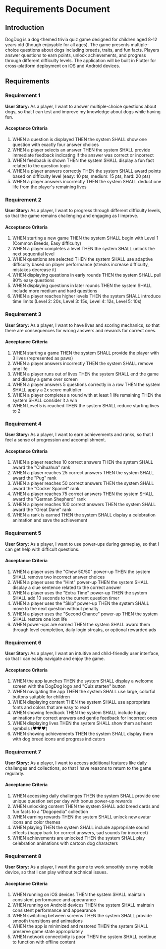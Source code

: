 # Requirements Document

## Introduction

DogDog is a dog-themed trivia quiz game designed for children aged 8-12 years old (though enjoyable for all ages). The game presents multiple-choice questions about dogs including breeds, traits, and fun facts. Players answer questions to earn points, unlock achievements, and progress through different difficulty levels. The application will be built in Flutter for cross-platform deployment on iOS and Android devices.

## Requirements

### Requirement 1

**User Story:** As a player, I want to answer multiple-choice questions about dogs, so that I can test and improve my knowledge about dogs while having fun.

#### Acceptance Criteria

1. WHEN a question is displayed THEN the system SHALL show one question with exactly four answer choices
2. WHEN a player selects an answer THEN the system SHALL provide immediate feedback indicating if the answer was correct or incorrect
3. WHEN feedback is shown THEN the system SHALL display a fun fact related to the question topic
4. WHEN a player answers correctly THEN the system SHALL award points based on difficulty level (easy: 10 pts, medium: 15 pts, hard: 20 pts)
5. WHEN a player answers incorrectly THEN the system SHALL deduct one life from the player's remaining lives

### Requirement 2

**User Story:** As a player, I want to progress through different difficulty levels, so that the game remains challenging and engaging as I improve.

#### Acceptance Criteria

1. WHEN starting a new game THEN the system SHALL begin with Level 1 (Common Breeds, Easy difficulty)
2. WHEN a player completes a level THEN the system SHALL unlock the next sequential level
3. WHEN questions are selected THEN the system SHALL use adaptive difficulty based on player performance (streaks increase difficulty, mistakes decrease it)
4. WHEN displaying questions in early rounds THEN the system SHALL pull 80% easy questions
5. WHEN displaying questions in later rounds THEN the system SHALL include more medium and hard questions
6. WHEN a player reaches higher levels THEN the system SHALL introduce time limits (Level 2: 20s, Level 3: 15s, Level 4: 12s, Level 5: 10s)

### Requirement 3

**User Story:** As a player, I want to have lives and scoring mechanics, so that there are consequences for wrong answers and rewards for correct ones.

#### Acceptance Criteria

1. WHEN starting a game THEN the system SHALL provide the player with 3 lives (represented as paws)
2. WHEN a player answers incorrectly THEN the system SHALL remove one life
3. WHEN a player runs out of lives THEN the system SHALL end the game and display a game over screen
4. WHEN a player answers 5 questions correctly in a row THEN the system SHALL apply a 2x score multiplier
5. WHEN a player completes a round with at least 1 life remaining THEN the system SHALL consider it a win
6. WHEN Level 5 is reached THEN the system SHALL reduce starting lives to 2

### Requirement 4

**User Story:** As a player, I want to earn achievements and ranks, so that I feel a sense of progression and accomplishment.

#### Acceptance Criteria

1. WHEN a player reaches 10 correct answers THEN the system SHALL award the "Chihuahua" rank
2. WHEN a player reaches 25 correct answers THEN the system SHALL award the "Pug" rank
3. WHEN a player reaches 50 correct answers THEN the system SHALL award the "Cocker Spaniel" rank
4. WHEN a player reaches 75 correct answers THEN the system SHALL award the "German Shepherd" rank
5. WHEN a player reaches 100 correct answers THEN the system SHALL award the "Great Dane" rank
6. WHEN a rank is earned THEN the system SHALL display a celebration animation and save the achievement

### Requirement 5

**User Story:** As a player, I want to use power-ups during gameplay, so that I can get help with difficult questions.

#### Acceptance Criteria

1. WHEN a player uses the "Chew 50/50" power-up THEN the system SHALL remove two incorrect answer choices
2. WHEN a player uses the "Hint" power-up THEN the system SHALL display a clue sentence related to the correct answer
3. WHEN a player uses the "Extra Time" power-up THEN the system SHALL add 10 seconds to the current question timer
4. WHEN a player uses the "Skip" power-up THEN the system SHALL move to the next question without penalty
5. WHEN a player uses the "Second Chance" power-up THEN the system SHALL restore one lost life
6. WHEN power-ups are earned THEN the system SHALL award them through level completion, daily login streaks, or optional rewarded ads

### Requirement 6

**User Story:** As a player, I want an intuitive and child-friendly user interface, so that I can easily navigate and enjoy the game.

#### Acceptance Criteria

1. WHEN the app launches THEN the system SHALL display a welcome screen with the DogDog logo and "Quiz starten" button
2. WHEN navigating the app THEN the system SHALL use large, colorful buttons suitable for children
3. WHEN displaying content THEN the system SHALL use appropriate fonts and colors that are easy to read
4. WHEN showing feedback THEN the system SHALL include happy animations for correct answers and gentle feedback for incorrect ones
5. WHEN displaying lives THEN the system SHALL show them as heart symbols (❤️❤️❤️)
6. WHEN showing achievements THEN the system SHALL display them with dog breed icons and progress indicators

### Requirement 7

**User Story:** As a player, I want to access additional features like daily challenges and collections, so that I have reasons to return to the game regularly.

#### Acceptance Criteria

1. WHEN accessing daily challenges THEN the system SHALL provide one unique question set per day with bonus power-up rewards
2. WHEN unlocking content THEN the system SHALL add breed cards and fun facts to a "Dogopedia" collection
3. WHEN earning rewards THEN the system SHALL unlock new avatar icons and color themes
4. WHEN playing THEN the system SHALL include appropriate sound effects (happy bark for correct answers, sad sounds for incorrect)
5. WHEN achievements are unlocked THEN the system SHALL play celebration animations with cartoon dog characters

### Requirement 8

**User Story:** As a player, I want the game to work smoothly on my mobile device, so that I can play without technical issues.

#### Acceptance Criteria

1. WHEN running on iOS devices THEN the system SHALL maintain consistent performance and appearance
2. WHEN running on Android devices THEN the system SHALL maintain consistent performance and appearance
3. WHEN switching between screens THEN the system SHALL provide smooth transitions and animations
4. WHEN the app is minimized and restored THEN the system SHALL preserve game state appropriately
5. WHEN network connectivity is poor THEN the system SHALL continue to function with offline content